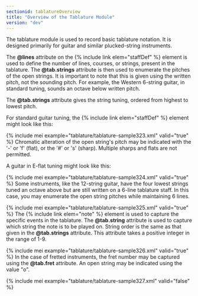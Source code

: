 ```yaml
---
sectionid: tablatureOverview
title: "Overview of the Tablature Module"
version: "dev"
---
```


The tablature module is used to record basic tablature notation. It is designed primarily
for
guitar and similar plucked-string instruments.

The **@lines** attribute on the {% include link elem="staffDef" %} element is used to
define the number of lines, courses, or strings, present in the tablature. The
**@tab.strings** attribute is then used to enumerate the pitches of the open strings.
It is important to note that this is given using the written pitch, not the sounding
pitch.
For example, the Western 6-string guitar, in standard tuning, sounds an octave below
written
pitch. 

The **@tab.strings** attribute gives the string tuning, ordered from highest to lowest
pitch.

For standard guitar tuning, the {% include link elem="staffDef" %} element might look like
this:

{% include mei example="tablature/tablature-sample323.xml" valid="true" %}
Chromatic alteration of the open string's pitch may be indicated with the '-' or 'f'
(flat),
or the '#' or 's' (sharp). Multiple sharps and flats are not permitted.

A guitar in E-flat tuning might look like this:

{% include mei example="tablature/tablature-sample324.xml" valid="true" %}
Some instruments, like the 12-string guitar, have the four lowest strings tuned an
octave
above but are still written on a 6-line tablature staff. In this case, you may enumerate
the
open string pitches while maintaining 6 lines.

{% include mei example="tablature/tablature-sample325.xml" valid="true" %}
The {% include link elem="note" %} element is used to capture the specific events in the
tablature. The **@tab.string** attribute is used to capture which string the note is to
be played on. String order is the same as that given in the **@tab.strings** attribute.
This attribute takes a positive integer in the range of 1-9.

{% include mei example="tablature/tablature-sample326.xml" valid="true" %}
In the case of fretted instruments, the fret number may be captured using the
**@tab.fret** attribute. An open string may be indicated using the value "o". 

{% include mei example="tablature/tablature-sample327.xml" valid="false" %}
